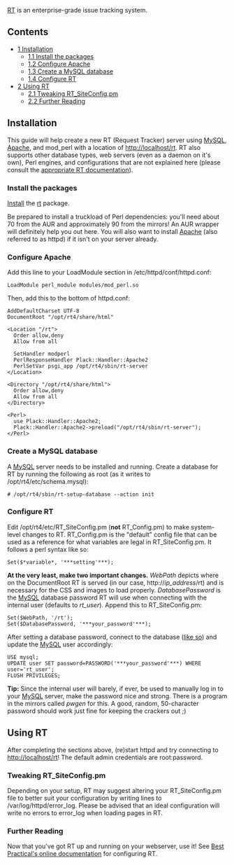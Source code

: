 [RT](https://bestpractical.com/) is an enterprise-grade issue tracking system.

## Contents

*   [1 Installation](#Installation)
    *   [1.1 Install the packages](#Install_the_packages)
    *   [1.2 Configure Apache](#Configure_Apache)
    *   [1.3 Create a MySQL database](#Create_a_MySQL_database)
    *   [1.4 Configure RT](#Configure_RT)
*   [2 Using RT](#Using_RT)
    *   [2.1 Tweaking RT_SiteConfig.pm](#Tweaking_RT_SiteConfig.pm)
    *   [2.2 Further Reading](#Further_Reading)

## Installation

This guide will help create a new RT (Request Tracker) server using [MySQL](/index.php/MySQL "MySQL"), [Apache](/index.php/Apache "Apache"), and mod_perl with a location of [http://localhost/rt](http://localhost/rt). RT also supports other database types, web servers (even as a daemon on it's own), Perl engines, and configurations that are not explained here (please consult the [appropriate RT documentation](https://github.com/bestpractical/rt/blob/stable/docs/web_deployment.pod)).

### Install the packages

[Install](/index.php/Install "Install") the [rt](https://aur.archlinux.org/packages/rt/) package.

Be prepared to install a truckload of Perl dependencies: you'll need about 70 from the AUR and approximately 90 from the mirrors! An AUR wrapper will definitely help you out here. You will also want to install [Apache](/index.php/Apache "Apache") (also referred to as httpd) if it isn't on your server already.

### Configure Apache

Add this line to your LoadModule section in /etc/httpd/conf/httpd.conf:

```
LoadModule perl_module modules/mod_perl.so

```

Then, add this to the bottom of httpd.conf:

```
AddDefaultCharset UTF-8
DocumentRoot "/opt/rt4/share/html"

<Location "/rt">
  Order allow,deny
  Allow from all

  SetHandler modperl
  PerlResponseHandler Plack::Handler::Apache2
  PerlSetVar psgi_app /opt/rt4/sbin/rt-server
</Location>

<Directory "/opt/rt4/share/html">
  Order allow,deny
  Allow from all
</Directory>

<Perl>
  use Plack::Handler::Apache2;
  Plack::Handler::Apache2->preload("/opt/rt4/sbin/rt-server");
</Perl>

```

### Create a MySQL database

A [MySQL](/index.php/MySQL "MySQL") server needs to be installed and running. Create a database for RT by running the following as root (as it writes to /opt/rt4/etc/schema.mysql):

```
# /opt/rt4/sbin/rt-setup-database --action init

```

### Configure RT

Edit /opt/rt4/etc/RT_SiteConfig.pm (**not** RT_Config.pm) to make system-level changes to RT. RT_Config.pm is the "default" config file that can be used as a reference for what variables are legal in RT_SiteConfig.pm. It follows a perl syntax like so:

```
Set($*variable*, '***setting'***);

```

**At the very least, make two important changes.** *WebPath* depicts where on the DocumentRoot RT is served (in our case, http://*ip_address*/rt) and is necessary for the CSS and images to load properly. *DatabasePassword* is the [MySQL](/index.php/MySQL "MySQL") database password RT will use when connecting with the internal user (defaults to *rt_user*). Append this to RT_SiteConfig.pm:

```
Set($WebPath, '/rt');
Set($DatabasePassword, '***your_password'***);

```

After setting a database password, connect to the database ([like so](http://dev.mysql.com/tech-resources/articles/mysql_intro.html#SECTION0003000000)) and update the [MySQL](/index.php/MySQL "MySQL") user accordingly:

```
USE mysql;
UPDATE user SET password=PASSWORD('***your_password'***) WHERE user='rt_user';
FLUSH PRIVILEGES;

```

**Tip:** Since the internal user will barely, if ever, be used to manually log in to your [MySQL](/index.php/MySQL "MySQL") server, make the password nice and strong. There is a program in the mirrors called *pwgen* for this. A good, random, 50-character password should work just fine for keeping the crackers out ;)

## Using RT

After completing the sections above, (re)start httpd and try connecting to [http://localhost/rt](http://localhost/rt)! The default admin credentials are root:password.

### Tweaking RT_SiteConfig.pm

Depending on your setup, RT may suggest altering your RT_SiteConfig.pm file to better suit your configuration by writing lines to /var/log/httpd/error_log. Please be advised that an ideal configuration will write no errors to error_log when loading pages in RT.

### Further Reading

Now that you've got RT up and running on your webserver, use it! See [Best Practical's online documentation](http://bestpractical.com/rt/docs.html) for configuring RT.